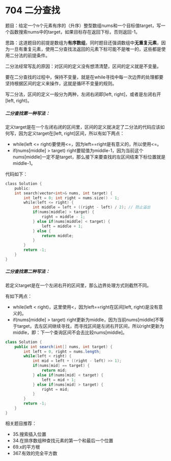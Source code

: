 # 704 二分查找

题目：给定一个n个元素有序的（升序）整型数组nums和一个目标值target，写一个函数搜索nums中的target，如果目标存在返回下标，否则返回-1。



思路：这道题目的前提是数组为**有序数组**，同时题目还强调数组中**无重复元素**，因为一旦有重复元素，使用二分查找法返回的元素下标可能不是唯一的，这些都是使用二分法的前提条件。



二分法经常写乱的原因：对区间的定义没有想清清楚，区间的定义就是不变量。

要在二分查找的过程中，保持不变量，就是在while寻找中每一次边界的处理都要坚持根据区间的定义来操作，这就是循环不变量的规则。



写二分法，区间的定义一般分为两种，左闭右闭即[left, right]，或者是左闭右开[left, right)。



##### 二分查找第一种写法：

定义target是在一个左闭右闭的区间里，区间的定义就决定了二分法的代码应该如何写，因为定义target在[left, right]区间，所以有如下两点：

- while(left <= right)要使用<=，因为left==right是有意义的，所以使用<=。
- if(nums[middle] > target) right要赋值为middle-1，因为当前这个nums[middle]一定不是target，那么接下来要查找的左区间结束下标位置就是middle-1。

代码如下：

```go
class Solution {
    public:
    int search(vector<int>& nums, int target) {
        int left = 0; int right = nums.size() - 1;
        while(left <= right) {
            int middle = left + ((right - left) / 2); // 防止溢出
            if(nums[middle] > target) {
                right = middle - 1;
            } else if(nums[middle] < target) {
                left = middle + 1;
            } else {
                return middle;
            }
        }
        return -1;
    }
}
```

##### 二分查找第二种写法：

若定义target是在一个左闭右开的区间里，那么边界处理方式则截然不同。

有如下两点：

- while(left < right)，这里使用<，因为left==right在区间[left, right)是没有意义的。
- if(nums[middle] > target) right更新为middle，因为当前nums[middle]不等于target，去左区间继续寻找，而寻找区间是左闭右开区间，所以right更新为middle，即：下一个查询区间不会去比较nums[middle]。

```java
class Solution {
    public int search(int[] nums, int target) {
        int left = 0, right = nums.length;
        while(left < right) {
            int mid = left + ((right - left) >> 1);
            if(nums[mid] == target) {
                return mid;
            } else if(nums[mid] < target) {
                left = mid + 1;
            } else if(nums[mid] > target) {
                right = mid;
            }
        }
        return -1;
    }
}
```



相关题目推荐：

- 35.搜索插入位置
- 34.在排序数组种查找元素的第一个和最后一个位置
- 69.x的平方根
- 367.有效的完全平方数





















